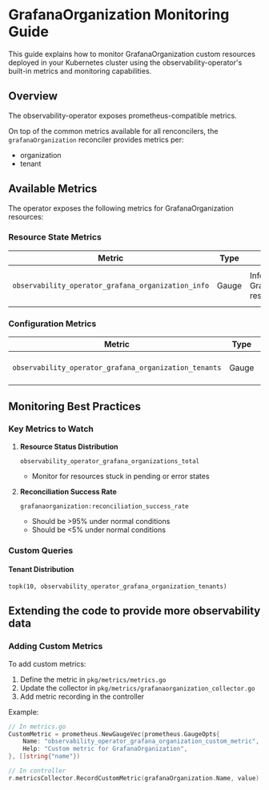 # GrafanaOrganization Monitoring Guide

This guide explains how to monitor GrafanaOrganization custom resources deployed in your Kubernetes cluster using the observability-operator's built-in metrics and monitoring capabilities.

## Overview

The observability-operator exposes prometheus-compatible metrics.

On top of the common metrics available for all renconcilers, the `grafanaOrganization` reconciler provides metrics per:

- organization
- tenant

## Available Metrics

The operator exposes the following metrics for GrafanaOrganization resources:

### Resource State Metrics

| Metric | Type | Description | Labels |
|--------|------|-------------|--------|
| `observability_operator_grafana_organization_info` | Gauge | Information about GrafanaOrganization resources | `name`, `status` (active, pending, error),`display_name`, `org_id` |

### Configuration Metrics

| Metric | Type | Description | Labels |
|--------|------|-------------|--------|
| `observability_operator_grafana_organization_tenants` | Gauge | Name of tenants per organization | `name`, `org_id` |

## Monitoring Best Practices

### Key Metrics to Watch

1. **Resource Status Distribution**
   ```promql
   observability_operator_grafana_organizations_total
   ```
   - Monitor for resources stuck in pending or error states

2. **Reconciliation Success Rate**
   ```promql
   grafanaorganization:reconciliation_success_rate
   ```
   - Should be >95% under normal conditions
   - Should be <5% under normal conditions

### Custom Queries

#### Tenant Distribution
```promql
topk(10, observability_operator_grafana_organization_tenants)
```

## Extending the code to provide more observability data

### Adding Custom Metrics

To add custom metrics:

1. Define the metric in `pkg/metrics/metrics.go`
2. Update the collector in `pkg/metrics/grafanaorganization_collector.go`
3. Add metric recording in the controller

Example:
```go
// In metrics.go
CustomMetric = prometheus.NewGaugeVec(prometheus.GaugeOpts{
    Name: "observability_operator_grafana_organization_custom_metric",
    Help: "Custom metric for GrafanaOrganization",
}, []string{"name"})

// In controller
r.metricsCollector.RecordCustomMetric(grafanaOrganization.Name, value)
```
